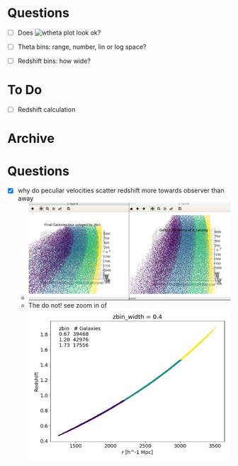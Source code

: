 # Questions

- [ ] Does ![wtheta plot](./plots/wtheta.png) look ok?
- [ ] Theta bins: range, number, lin or log space?
- [ ] Redshift bins: how wide?


# To Do

- [ ] Redshift calculation



# Archive
<!-- fs -->

# Questions

- [x]  why do peculiar velocities scatter redshift more towards observer than away
    * ![gals colorz](./plots/gals_colorz.png)
    * The do not! see zoom in of ![](./plots/gals_rvsz.png)

<!-- fe Archive -->
